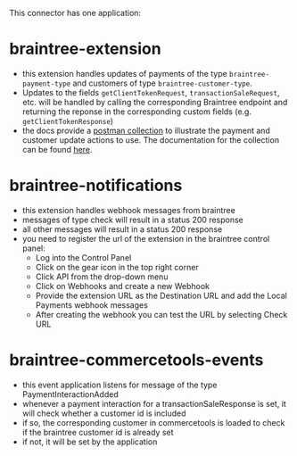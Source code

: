 This connector has one application:

# braintree-extension

- this extension handles updates of payments of the type `braintree-payment-type` and customers of type `braintree-customer-type`.
- Updates to the fields `getClientTokenRequest`, `transactionSaleRequest`, etc. will be handled by calling the corresponding Braintree endpoint and returning the reponse in the corresponding custom fields (e.g. `getClientTokenResponse`)
- the docs provide a [postman collection](Braintree.postman_collection.json) to illustrate the payment and customer update actions to use. The documentation for the collection can be found [here](Braintree.md).

# braintree-notifications

- this extension handles webhook messages from braintree
- messages of type check will result in a status 200 response
- all other messages will result in a status 200 response
- you need to register the url of the extension in the braintree control panel:
  - Log into the Control Panel
  - Click on the gear icon in the top right corner
  - Click API from the drop-down menu
  - Click on Webhooks and create a new Webhook
  - Provide the extension URL as the Destination URL and add the Local Payments webhook messages
  - After creating the webhook you can test the URL by selecting Check URL

# braintree-commercetools-events

- this event application listens for message of the type PaymentInteractionAdded
- whenever a payment interaction for a transactionSaleResponse is set, it will check whether a customer id is included
- if so, the corresponding customer in commercetools is loaded to check if the braintree customer id is already set
- if not, it will be set by the application